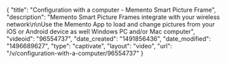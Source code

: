 {
    "title": "Configuration with a computer - Memento Smart Picture Frame",
    "description": "Memento Smart Picture Frames integrate with your wireless network\n\nUse the Memento App to load and change pictures from your iOS or Android device as well Windows PC and\/or Mac computer",
    "videoid": "96554737",
    "date_created": "1491856436",
    "date_modified": "1496689627",
    "type": "captivate",
    "layout": "video",
    "url": "\/v\/configuration-with-a-computer\/96554737"
}
